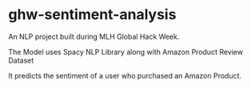# ghw-sentiment-analysis
An NLP project built during MLH Global Hack Week.

The Model uses Spacy NLP Library along with Amazon Product Review Dataset

It predicts the sentiment of a user who purchased an Amazon Product.

